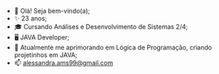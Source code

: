 - 👋 Olá! Seja bem-vindo(a);
- ✨ 23 anos;
- 🎓 Cursando Análises e Desenvolvimento de Sistemas 2/4;
- 🖥️ JAVA Developer;
- 🌱 Atualmente me aprimorando em Lógica de Programação, criando projetinhos em JAVA;
- 📫 alessandra.ams99@gmail.com

<!---
alesssandra-moreira/alesssandra-moreira is a ✨ special ✨ repository because its `README.md` (this file) appears on your GitHub profile.
You can click the Preview link to take a look at your changes.
--->
